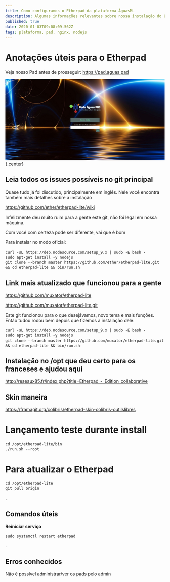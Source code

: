 ```yaml
---
title: Como configuramos o Etherpad da plataforma ÁguasML
description: Algumas informações relevantes sobre nossa instalação do Etherpad no Pede Água Pad
published: true
date: 2020-01-03T09:08:09.562Z
tags: plataforma, pad, nginx, nodejs
---
```


# Anotações úteis para o Etherpad

Veja nosso Pad antes de prosseguir: https://pad.aguas.pad


<img src="/uploads/imagens-do-pad/print-pad-pedeagua-org.png" width="550" /> {.center}



## Leia todos os issues possíveis no git principal

Quase tudo já foi discutido, principalmente em inglês. Nele você encontra também mais detalhes sobre a instalação


https://github.com/ether/etherpad-lite/wiki


Infelizmente deu muito ruim para a gente este git, não foi legal em nossa máquina.


Com você com certeza pode ser diferente, vai que é bom


Para instalar no modo oficial:



```text
curl -sL https://deb.nodesource.com/setup_9.x | sudo -E bash -
sudo apt-get install -y nodejs
git clone --branch master https://github.com/ether/etherpad-lite.git && cd etherpad-lite && bin/run.sh
```





## Link mais atualizado que funcionou para a gente

https://github.com/muxator/etherpad-lite

https://github.com/muxator/etherpad-lite.git

Este git funcionou para o que desejávamos, novo tema e mais funções. Então tudou rodou bem depois que fizemos a instalação dele:




```text
curl -sL https://deb.nodesource.com/setup_9.x | sudo -E bash -
sudo apt-get install -y nodejs
git clone --branch master https://github.com/muxator/etherpad-lite.git && cd etherpad-lite && bin/run.sh
```


## Instalação no /opt que deu certo para os franceses e ajudou aqui

http://reseaux85.fr/index.php?title=Etherpad_-_Edition_collaborative




## Skin maneira

https://framagit.org/colibris/etherpad-skin-colibris-outilslibres




# Lançamento teste durante install

```text
cd /opt/etherpad-lite/bin
./run.sh --root
```




# Para atualizar o Etherpad
```text
cd /opt/etherpad-lite
git pull origin
```

.
## Comandos úteis

**Reiniciar serviço**
```text
sudo systemctl restart etherpad
```
.
## Erros conhecidos

Não é possível administrar/ver os pads pelo admin